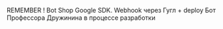REMEMBER !
Bot Shop Google SDK.
Webhook через Гугл + deploy
Бот Профессора Дружинина в процессе разработки

